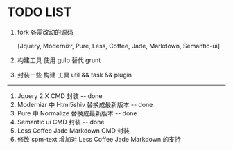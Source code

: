 TODO LIST
=========

1. fork 各需改动的源码

    [Jquery, Modernizr, Pure, Less, Coffee, Jade, Markdown, Semantic-ui]

1. 构建工具 使用 gulp 替代 grunt
1. 封装一些 构建 工具 util && task && plugin

----

1. Jquery 2.X CMD 封装    -- done
1. Modernizr 中 Html5shiv 替换成最新版本    -- done
1. Pure 中 Normalize 替换成最新版本     -- done
1. Semantic ui CMD 封装   -- done
1. Less Coffee Jade Markdown CMD 封装
1. 修改 spm-text 增加对 Less Coffee Jade Markdown 的支持

